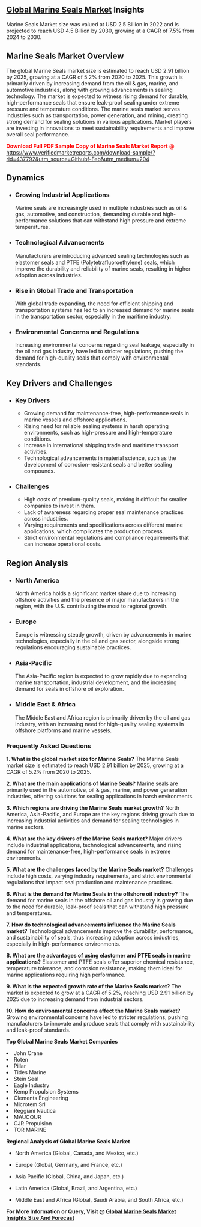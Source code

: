 <h2><a href="https://www.verifiedmarketreports.com/download-sample/?rid=437792&amp;utm_source=Githubf&amp;utm_medium=204" target="_blank">Global Marine Seals Market</a> Insights</h2><p>Marine Seals Market size was valued at USD 2.5 Billion in 2022 and is projected to reach USD 4.5 Billion by 2030, growing at a CAGR of 7.5% from 2024 to 2030.</p><p> <h2>Marine Seals Market Overview</h2> <p>The global Marine Seals market size is estimated to reach USD 2.91 billion by 2025, growing at a CAGR of 5.2% from 2020 to 2025. This growth is primarily driven by increasing demand from the oil & gas, marine, and automotive industries, along with growing advancements in sealing technology. The market is expected to witness rising demand for durable, high-performance seals that ensure leak-proof sealing under extreme pressure and temperature conditions. The marine seals market serves industries such as transportation, power generation, and mining, creating strong demand for sealing solutions in various applications. Market players are investing in innovations to meet sustainability requirements and improve overall seal performance. <p><p><span class=""><span style="color: #ff0000;"><strong>Download Full PDF Sample Copy of Marine Seals Market Report</strong> @ </span><a href="https://www.verifiedmarketreports.com/download-sample/?rid=437792&amp;utm_source=Githubf-Feb&amp;utm_medium=204" target="_blank">https://www.verifiedmarketreports.com/download-sample/?rid=437792&amp;utm_source=Githubf-Feb&amp;utm_medium=204</a></span></p></p> <h2>Dynamics</h2> <ul> <li><h3>Growing Industrial Applications</h3> Marine seals are increasingly used in multiple industries such as oil & gas, automotive, and construction, demanding durable and high-performance solutions that can withstand high pressure and extreme temperatures.</li> <li><h3>Technological Advancements</h3> Manufacturers are introducing advanced sealing technologies such as elastomer seals and PTFE (Polytetrafluoroethylene) seals, which improve the durability and reliability of marine seals, resulting in higher adoption across industries.</li> <li><h3>Rise in Global Trade and Transportation</h3> With global trade expanding, the need for efficient shipping and transportation systems has led to an increased demand for marine seals in the transportation sector, especially in the maritime industry.</li> <li><h3>Environmental Concerns and Regulations</h3> Increasing environmental concerns regarding seal leakage, especially in the oil and gas industry, have led to stricter regulations, pushing the demand for high-quality seals that comply with environmental standards.</li> </ul> <h2>Key Drivers and Challenges</h2> <ul> <li><h3>Key Drivers</h3> <ul> <li>Growing demand for maintenance-free, high-performance seals in marine vessels and offshore applications.</li> <li>Rising need for reliable sealing systems in harsh operating environments, such as high-pressure and high-temperature conditions.</li> <li>Increase in international shipping trade and maritime transport activities.</li> <li>Technological advancements in material science, such as the development of corrosion-resistant seals and better sealing compounds.</li> </ul> </li> <li><h3>Challenges</h3> <ul> <li>High costs of premium-quality seals, making it difficult for smaller companies to invest in them.</li> <li>Lack of awareness regarding proper seal maintenance practices across industries.</li> <li>Varying requirements and specifications across different marine applications, which complicates the production process.</li> <li>Strict environmental regulations and compliance requirements that can increase operational costs.</li> </ul> </li> </ul> <h2>Region Analysis</h2> <ul> <li><h3>North America</h3> North America holds a significant market share due to increasing offshore activities and the presence of major manufacturers in the region, with the U.S. contributing the most to regional growth.</li> <li><h3>Europe</h3> Europe is witnessing steady growth, driven by advancements in marine technologies, especially in the oil and gas sector, alongside strong regulations encouraging sustainable practices.</li> <li><h3>Asia-Pacific</h3> The Asia-Pacific region is expected to grow rapidly due to expanding marine transportation, industrial development, and the increasing demand for seals in offshore oil exploration.</li> <li><h3>Middle East & Africa</h3> The Middle East and Africa region is primarily driven by the oil and gas industry, with an increasing need for high-quality sealing systems in offshore platforms and marine vessels.</li> </ul> <h3>Frequently Asked Questions</h3> <p><strong>1. What is the global market size for Marine Seals?</strong> The Marine Seals market size is estimated to reach USD 2.91 billion by 2025, growing at a CAGR of 5.2% from 2020 to 2025.</p> <p><strong>2. What are the main applications of Marine Seals?</strong> Marine seals are primarily used in the automotive, oil & gas, marine, and power generation industries, offering solutions for sealing applications in harsh environments.</p> <p><strong>3. Which regions are driving the Marine Seals market growth?</strong> North America, Asia-Pacific, and Europe are the key regions driving growth due to increasing industrial activities and demand for sealing technologies in marine sectors.</p> <p><strong>4. What are the key drivers of the Marine Seals market?</strong> Major drivers include industrial applications, technological advancements, and rising demand for maintenance-free, high-performance seals in extreme environments.</p> <p><strong>5. What are the challenges faced by the Marine Seals market?</strong> Challenges include high costs, varying industry requirements, and strict environmental regulations that impact seal production and maintenance practices.</p> <p><strong>6. What is the demand for Marine Seals in the offshore oil industry?</strong> The demand for marine seals in the offshore oil and gas industry is growing due to the need for durable, leak-proof seals that can withstand high pressure and temperatures.</p> <p><strong>7. How do technological advancements influence the Marine Seals market?</strong> Technological advancements improve the durability, performance, and sustainability of seals, thus increasing adoption across industries, especially in high-performance environments.</p> <p><strong>8. What are the advantages of using elastomer and PTFE seals in marine applications?</strong> Elastomer and PTFE seals offer superior chemical resistance, temperature tolerance, and corrosion resistance, making them ideal for marine applications requiring high performance.</p> <p><strong>9. What is the expected growth rate of the Marine Seals market?</strong> The market is expected to grow at a CAGR of 5.2%, reaching USD 2.91 billion by 2025 due to increasing demand from industrial sectors.</p> <p><strong>10. How do environmental concerns affect the Marine Seals market?</strong> Growing environmental concerns have led to stricter regulations, pushing manufacturers to innovate and produce seals that comply with sustainability and leak-proof standards.</p> </p><p><strong>Top Global Marine Seals Market Companies</strong></p><div data-test-id=""><p><li>John Crane</li><li> Roten</li><li> Pillar</li><li> Tides Marine</li><li> Stein Seal</li><li> Eagle Industry</li><li> Kemp Propulsion Systems</li><li> Clements Engineering</li><li> Microtem Srl</li><li> Reggiani Nautica</li><li> MAUCOUR</li><li> CJR Propulsion</li><li> TOR MARINE</li></p><div><strong>Regional Analysis of&nbsp;Global Marine Seals Market</strong></div><ul><li dir="ltr"><p dir="ltr">North America&nbsp;(Global, Canada, and Mexico, etc.)</p></li><li dir="ltr"><p dir="ltr">Europe (Global, Germany, and France, etc.)</p></li><li dir="ltr"><p dir="ltr">Asia Pacific&nbsp;(Global, China, and Japan, etc.)</p></li><li dir="ltr"><p dir="ltr">Latin America&nbsp;(Global, Brazil, and Argentina, etc.)</p></li><li dir="ltr">Middle East and Africa&nbsp;(Global, Saudi Arabia, and South Africa, etc.)</li></ul><p><strong>For More Information or Query, Visit @&nbsp;</strong><strong><a href="https://www.verifiedmarketreports.com/product/marine-seals-market/?utm_source=Githubf&amp;utm_medium=204" target="_blank">Global Marine Seals Market Insights Size And Forecast</a></strong></p></div>
